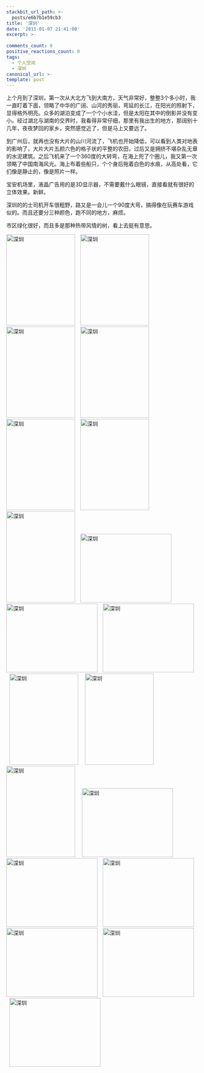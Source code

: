 ```yaml
---
stackbit_url_path: >-
  posts/e6b7b1e59cb3
title: '深圳'
date: '2011-01-07 21:41:00'
excerpt: >-
  
comments_count: 0
positive_reactions_count: 0
tags: 
  - 个人空间
  - 深圳
canonical_url: >-
template: post
---
```

<p>上个月到了深圳，第一次从大北方飞到大南方，天气非常好，整整3个多小时，我一直盯着下面，领略了中华的广阔、山河的秀丽，弯延的长江，在阳光的照射下，显得格外明亮。众多的湖泊变成了一个个小水洼，但是太阳在其中的倒影并没有变小。经过湖北与湖南的交界时，我看得非常仔细，那里有我出生的地方，那阔别十几年，夜夜梦回的家乡，突然感觉近了，但是马上又要远了。</p>  <p>到广州后，就再也没有大片的山川河流了，飞机也开始降低，可以看到人类对地表的影响了，大片大片五颜六色的格子状的平整的农田，过后又是拥挤不堪杂乱无章的水泥建筑。之后飞机来了一个360度的大转弯，在海上兜了个圈儿，我又第一次领略了中国南海风光。海上布着些船只，个个身后拖着白色的水痕，从高处看，它们像是静止的，像是照片一样。</p>  <p>宝安机场里，液晶广告用的是3D显示器，不需要戴什么眼镜，直接看就有很好的立体效果。新鲜。</p>  <p>深圳的的士司机开车很粗野，路又是一会儿一个90度大弯，搞得像在玩赛车游戏似的。而且还要分三种颜色，跑不同的地方，麻烦。</p>  <p>市区绿化很好，而且多是那种热带风情的树，看上去挺有意思。</p>  <p><a href="http://www.zizhujy.com/blog/image.axd?picture=image_110.png"><img style="background-image: none; border-right-width: 0px; margin: 0px 10px 0px 0px; padding-left: 0px; padding-right: 0px; display: inline; border-top-width: 0px; border-bottom-width: 0px; border-left-width: 0px; padding-top: 0px" title="深圳" border="0" alt="深圳" src="http://www.zizhujy.com/blog/image.axd?picture=image_thumb_106.png" width="181" height="240" /></a> <a href="http://www.zizhujy.com/blog/image.axd?picture=image_111.png"><img style="background-image: none; border-right-width: 0px; margin: 0px 10px 0px 0px; padding-left: 0px; padding-right: 0px; display: inline; border-top-width: 0px; border-bottom-width: 0px; border-left-width: 0px; padding-top: 0px" title="深圳" border="0" alt="深圳" src="http://www.zizhujy.com/blog/image.axd?picture=image_thumb_107.png" width="181" height="240" /></a> <a href="http://www.zizhujy.com/blog/image.axd?picture=image_112.png"><img style="background-image: none; border-right-width: 0px; margin: 0px 10px 0px 0px; padding-left: 0px; padding-right: 0px; display: inline; border-top-width: 0px; border-bottom-width: 0px; border-left-width: 0px; padding-top: 0px" title="深圳" border="0" alt="深圳" src="http://www.zizhujy.com/blog/image.axd?picture=image_thumb_108.png" width="181" height="240" /></a> <a href="http://www.zizhujy.com/blog/image.axd?picture=image_113.png"><img style="background-image: none; border-right-width: 0px; margin: 0px 10px 0px 0px; padding-left: 0px; padding-right: 0px; display: inline; border-top-width: 0px; border-bottom-width: 0px; border-left-width: 0px; padding-top: 0px" title="深圳" border="0" alt="深圳" src="http://www.zizhujy.com/blog/image.axd?picture=image_thumb_109.png" width="181" height="240" /></a> <a href="http://www.zizhujy.com/blog/image.axd?picture=image_114.png"><img style="background-image: none; border-right-width: 0px; margin: 0px 10px 0px 0px; padding-left: 0px; padding-right: 0px; display: inline; border-top-width: 0px; border-bottom-width: 0px; border-left-width: 0px; padding-top: 0px" title="深圳" border="0" alt="深圳" src="http://www.zizhujy.com/blog/image.axd?picture=image_thumb_110.png" width="181" height="240" /></a> <a href="http://www.zizhujy.com/blog/image.axd?picture=image_115.png"><img style="background-image: none; border-right-width: 0px; margin: 0px 10px 0px 0px; padding-left: 0px; padding-right: 0px; display: inline; border-top-width: 0px; border-bottom-width: 0px; border-left-width: 0px; padding-top: 0px" title="深圳" border="0" alt="深圳" src="http://www.zizhujy.com/blog/image.axd?picture=image_thumb_111.png" width="181" height="240" /></a> <a href="http://www.zizhujy.com/blog/image.axd?picture=image_116.png"><img style="background-image: none; border-right-width: 0px; margin: 0px 10px 0px 0px; padding-left: 0px; padding-right: 0px; display: inline; border-top-width: 0px; border-bottom-width: 0px; border-left-width: 0px; padding-top: 0px" title="深圳" border="0" alt="深圳" src="http://www.zizhujy.com/blog/image.axd?picture=image_thumb_112.png" width="181" height="240" /></a> <a href="http://www.zizhujy.com/blog/image.axd?picture=image_117.png"><img style="background-image: none; border-right-width: 0px; margin: 0px 10px 0px 0px; padding-left: 0px; padding-right: 0px; display: inline; border-top-width: 0px; border-bottom-width: 0px; border-left-width: 0px; padding-top: 0px" title="深圳" border="0" alt="深圳" src="http://www.zizhujy.com/blog/image.axd?picture=image_thumb_113.png" width="240" height="181" /></a> <a href="http://www.zizhujy.com/blog/image.axd?picture=image_118.png"><img style="background-image: none; border-right-width: 0px; margin: 0px 10px 0px 0px; padding-left: 0px; padding-right: 0px; display: inline; border-top-width: 0px; border-bottom-width: 0px; border-left-width: 0px; padding-top: 0px" title="深圳" border="0" alt="深圳" src="http://www.zizhujy.com/blog/image.axd?picture=image_thumb_114.png" width="240" height="181" /></a> <a href="http://www.zizhujy.com/blog/image.axd?picture=image_119.png"><img style="background-image: none; border-right-width: 0px; margin: 0px 10px 0px 0px; padding-left: 0px; padding-right: 0px; display: inline; border-top-width: 0px; border-bottom-width: 0px; border-left-width: 0px; padding-top: 0px" title="深圳" border="0" alt="深圳" src="http://www.zizhujy.com/blog/image.axd?picture=image_thumb_115.png" width="240" height="181" /></a>&#160; <a href="http://www.zizhujy.com/blog/image.axd?picture=image_120.png"><img style="background-image: none; border-right-width: 0px; margin: 0px 10px 0px 0px; padding-left: 0px; padding-right: 0px; display: inline; border-top-width: 0px; border-bottom-width: 0px; border-left-width: 0px; padding-top: 0px" title="深圳" border="0" alt="深圳" src="http://www.zizhujy.com/blog/image.axd?picture=image_thumb_116.png" width="181" height="240" /></a>&#160; <a href="http://www.zizhujy.com/blog/image.axd?picture=image_121.png"><img style="background-image: none; border-right-width: 0px; margin: 0px 10px 0px 0px; padding-left: 0px; padding-right: 0px; display: inline; border-top-width: 0px; border-bottom-width: 0px; border-left-width: 0px; padding-top: 0px" title="深圳" border="0" alt="深圳" src="http://www.zizhujy.com/blog/image.axd?picture=image_thumb_117.png" width="181" height="240" /></a> <a href="http://www.zizhujy.com/blog/image.axd?picture=image_122.png"><img style="background-image: none; border-right-width: 0px; margin: 0px 10px 0px 0px; padding-left: 0px; padding-right: 0px; display: inline; border-top-width: 0px; border-bottom-width: 0px; border-left-width: 0px; padding-top: 0px" title="深圳" border="0" alt="深圳" src="http://www.zizhujy.com/blog/image.axd?picture=image_thumb_118.png" width="181" height="240" /></a>&#160; <a href="http://www.zizhujy.com/blog/image.axd?picture=image_123.png"><img style="background-image: none; border-right-width: 0px; margin: 0px 10px 0px 0px; padding-left: 0px; padding-right: 0px; display: inline; border-top-width: 0px; border-bottom-width: 0px; border-left-width: 0px; padding-top: 0px" title="深圳" border="0" alt="深圳" src="http://www.zizhujy.com/blog/image.axd?picture=image_thumb_119.png" width="240" height="181" /></a> <a href="http://www.zizhujy.com/blog/image.axd?picture=image_124.png"><img style="background-image: none; border-right-width: 0px; margin: 0px 10px 0px 0px; padding-left: 0px; padding-right: 0px; display: inline; border-top-width: 0px; border-bottom-width: 0px; border-left-width: 0px; padding-top: 0px" title="深圳" border="0" alt="深圳" src="http://www.zizhujy.com/blog/image.axd?picture=image_thumb_120.png" width="240" height="181" /></a> <a href="http://www.zizhujy.com/blog/image.axd?picture=image_125.png"><img style="background-image: none; border-right-width: 0px; margin: 0px 10px 0px 0px; padding-left: 0px; padding-right: 0px; display: inline; border-top-width: 0px; border-bottom-width: 0px; border-left-width: 0px; padding-top: 0px" title="深圳" border="0" alt="深圳" src="http://www.zizhujy.com/blog/image.axd?picture=image_thumb_121.png" width="240" height="181" /></a> <a href="http://www.zizhujy.com/blog/image.axd?picture=image_126.png"><img style="background-image: none; border-right-width: 0px; margin: 0px 10px 0px 0px; padding-left: 0px; padding-right: 0px; display: inline; border-top-width: 0px; border-bottom-width: 0px; border-left-width: 0px; padding-top: 0px" title="深圳" border="0" alt="深圳" src="http://www.zizhujy.com/blog/image.axd?picture=image_thumb_122.png" width="240" height="181" /></a> <a href="http://www.zizhujy.com/blog/image.axd?picture=image_127.png"><img style="background-image: none; border-right-width: 0px; margin: 0px 10px 0px 0px; padding-left: 0px; padding-right: 0px; display: inline; border-top-width: 0px; border-bottom-width: 0px; border-left-width: 0px; padding-top: 0px" title="深圳" border="0" alt="深圳" src="http://www.zizhujy.com/blog/image.axd?picture=image_thumb_123.png" width="240" height="181" /></a>&#160; <a href="http://www.zizhujy.com/blog/image.axd?picture=image_128.png"><img style="background-image: none; border-right-width: 0px; margin: 0px 10px 0px 0px; padding-left: 0px; padding-right: 0px; display: inline; border-top-width: 0px; border-bottom-width: 0px; border-left-width: 0px; padding-top: 0px" title="深圳" border="0" alt="深圳" src="http://www.zizhujy.com/blog/image.axd?picture=image_thumb_124.png" width="240" height="181" /></a></p>